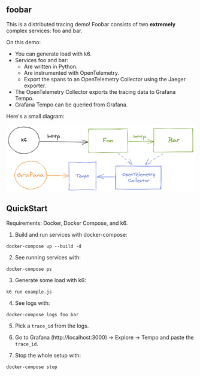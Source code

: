 ## foobar

This is a distributed tracing demo! Foobar consists of two **extremely** complex services: foo and bar.

On this demo:
- You can generate load with k6.
- Services foo and bar:
  - Are written in Python.
  - Are instrumented with OpenTelemetry.
  - Export the spans to an OpenTelemetry Collector using the Jaeger exporter.
- The OpenTelemetry Collector exports the tracing data to Grafana Tempo.
- Grafana Tempo can be queried from Grafana.

Here's a small diagram:
<p align="center">
<img src="media/diagram.png" alt="diagram" />
</p>

## QuickStart

Requirements: Docker, Docker Compose, and k6.

1. Build and run services with docker-compose:
```
docker-compose up --build -d 
```

2. See running services with:
```
docker-compose ps
```

3. Generate some load with k6:
```
k6 run example.js
```

4. See logs with:
```
docker-compose logs foo bar
```

5. Pick a `trace_id` from the logs.

6. Go to Grafana (http://localhost:3000) -> Explore -> Tempo and paste the `trace_id`.

7. Stop the whole setup with:
```
docker-compose stop
```

